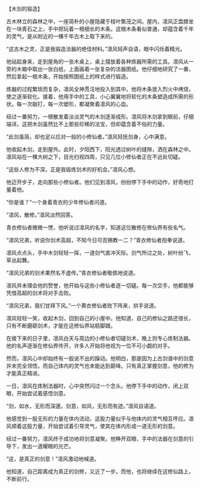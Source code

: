 【木剑的锻造】

古木林立的森林之中，一座简朴的小屋隐藏于枝叶繁茂之间。屋内，凛风正盘膝坐在一块青石之上，手中把玩着一根细长的木条。这根木条看似普通，却蕴含着千年的灵气，是从附近的一棵千年古木上取下来的。

“这古木之灵，正是我锻造法器的绝佳材料。”凛风轻声自语，眼中闪烁着精光。

他站起身来，走到屋角的一张木桌上，桌上摆放着各种炼器所需的工具。凛风从一旁的木箱中取出一张白纸，上面画着一张复杂的法器图纸。他仔细地研究了一番，然后拿起一根木条，开始按照图纸上的样式进行锻造。

炼器的过程繁琐而复杂，凛风全神贯注地投入到其中。他将木条放入烈火中烤烧，使之逐渐软化。接着，他用手中的工具，小心翼翼地将软化的木条塑造成所需的形状。每一次敲打，每一次塑形，都凝聚着凛风的心血。

经过一番努力，一根散发着淡淡灵气的木剑逐渐成形。凛风将木剑拿到眼前，仔细端详。这把木剑虽然比不上那些珍稀的法宝，但却蕴含着不俗的力量。

“此剑虽简，却也足以应对一般的小修仙者。”凛风轻抚剑身，心中满意。

他收起木剑，走到屋外。此时，夕阳西下，阳光透过树叶的缝隙，洒在森林之中。凛风站在一棵大树之下，目光扫视四周，只见几位小修仙者正在不远处切磋。

“这些人修为不深，正是我锻炼剑术的好机会。”凛风心想。

他迈开步子，走向那些小修仙者。他们见到凛风，纷纷停下手中的动作，好奇地打量着他。

“你是谁？”一个身着青衣的少年修仙者问道。

“凛风，散修。”凛风淡然回答。

青衣修仙者微微一愣，他听说过凛风的名字，知道这位散修在修仙界有些名气。

“凛风兄弟，听说你剑术高超，不知今日可否赐教一二？”青衣修仙者抱拳说道。

凛风点点头，手中木剑轻轻一挥，一道剑气直冲天际。剑气所过之处，树叶纷飞，草丛起舞。

“凛风兄弟的剑术果然名不虚传。”青衣修仙者敬佩地说道。

凛风并未理会他的赞誉，他开始与这些小修仙者逐一切磋。每一次交手，他都能够凭借高超的剑术将对手击败。

“凛风兄弟，我们甘拜下风。”一个黄衣修仙者败下阵来，拱手说道。

凛风轻轻一笑，收起木剑，回到自己的小屋中。他知道，自己的修仙之路还很长，只有不断磨砺剑术，才能在这修仙界站稳脚跟。

在接下来的日子里，凛风白天与周边的小修仙者切磋剑术，晚上则专心炼制法器。他的名声逐渐在修仙界传开，许多人开始将他视为一位不可小觑的对手。

然而，凛风心中却始终有一股说不出的躁动。他明白，那是因为上古剑谱中的剑意并未完全领悟，而自己体内的灵气也未能达到巅峰。只有真正掌握剑意，他的修为才能真正精进。

一日，凛风在炼制法器时，心中突然闪过一个念头。他停下手中的动作，闭上双眼，开始尝试着感悟剑意。

“剑，如水，无形而深邃。剑意，如风，无形而有迹。”凛风自语道。

他感觉到一股无形的力量在体内流动，这股力量似乎与他体内的灵气相互呼应。凛风顺着这股力量，开始尝试着引导灵气，使其在体内形成一道无形的剑意。

经过一番努力，凛风终于成功地将剑意凝聚。他睁开双眼，手中的法器在剑意的引导下，发出一道耀眼的光芒。

“这，是真正的剑意！”凛风激动地喊道。

他知道，自己距离成为真正的剑修，又近了一步。而他，也将继续在这修仙路上，不断前行。